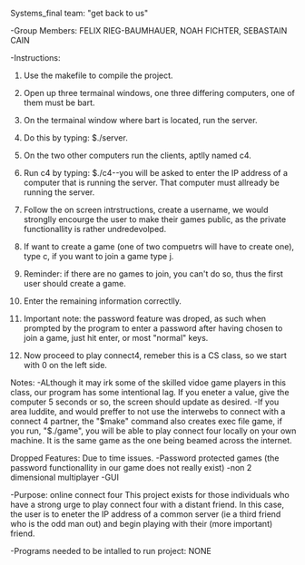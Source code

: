 Systems_final
team: "get back to us"

-Group Members:
FELIX RIEG-BAUMHAUER, NOAH FICHTER, SEBASTAIN CAIN

-Instructions:

1. Use the makefile to compile the project.

2. Open up three termainal windows, one three differing computers, one of them must be bart.

3. On the termainal window where bart is located, run the server.

4. Do this by typing: $./server.

5. On the two other computers run the clients, aptlly named c4. 

6. Run c4 by typing: $./c4--you will be asked to enter the IP address of a computer that is running the server. That computer must allready be running the server.

7. Follow the on screen intrstructions, create a username, we would stronglly encourge the user to make their games public, as the private functionallity is rather undredevolped.

8. If want to create a game (one of two compuetrs will have to create one), type c, if you want to join a game type j.

9. Reminder: if there are no games to join, you can't do so, thus the first user should create a game.

10. Enter the remaining information correctlly.

11. Important note: the password feature was droped, as such when prompted by the program to enter a password after having chosen to join a game, just hit enter, or most "normal" keys.

12. Now proceed to play connect4, remeber this is a CS class, so we start with 0 on the left side.

Notes:
-ALthough it may irk some of the skilled vidoe game players in this class, our program has some intentional lag. If you eneter a value, give the computer 5 seconds or so, the screen should update as desired.
-If you area luddite, and would preffer to not use the interwebs to connect with a connect 4 partner, the "$make" command also creates exec file game, if you run, "$./game", you will be able to play connect four locally on your own machine. It is the same game as the one being beamed across the internet.


Dropped Features:
Due to time issues.
-Password protected games (the password functionallity in our game does not really exist)
-non 2 dimensional multiplayer 
-GUI

-Purpose: 
online connect four
This project exists for those individuals who have a strong urge to play connect four with a distant friend. In this case, the user is to eneter the IP address of a common server (ie a third friend who is the odd man out) and begin playing with their (more important) friend.

-Programs needed to be intalled to run project:
NONE


